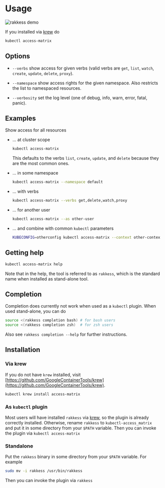 <!-- DO NOT MOVE THIS FILE, BECAUSE IT NEEDS A PERMANENT ADDRESS -->

# Usage
![rakkess demo](demo-small.png "rakkess demo")

If you installed via [krew](https://github.com/GoogleContainerTools/krew) do
```bash
kubectl access-matrix
```

## Options

- `--verbs` show access for given verbs (valid verbs are `get`, `list`, `watch`, `create`, `update`, `delete`, `proxy`).

- `--namespace` show access rights for the given namespace. Also restricts the list to namespaced resources.

- `--verbosity` set the log level (one of debug, info, warn, error, fatal, panic).

## Examples
Show access for all resources
- ... at cluster scope
  ```bash
  kubectl access-matrix
  ```
  This defaults to the verbs `list`, `create`, `update`, and `delete` because they are the most common ones.

- ... in some namespace
  ```bash
  kubectl access-matrix --namespace default
  ```

- ... with verbs
  ```bash
  kubectl access-matrix --verbs get,delete,watch,proxy
  ```

- ... for another user
  ```bash
  kubectl access-matrix --as other-user
  ```

- ... and combine with common `kubectl` parameters
  ```bash
  KUBECONFIG=otherconfig kubectl access-matrix --context other-context

## Getting help
```bash
kubectl access-matrix help
```
Note that in the help, the tool is referred to as `rakkess`, which is the standard name when installed as stand-alone tool.

## Completion
Completion does currently not work when used as a `kubectl` plugin. When used stand-alone, you can do
```bash
source <(rakkess completion bash) # for bash users
source <(rakkess completion zsh)  # for zsh users
```
Also see `rakkess completion --help` for further instructions.

## Installation

### Via krew
If you do not have `krew` installed, visit [https://github.com/GoogleContainerTools/krew](https://github.com/GoogleContainerTools/krew).
```bash
kubectl krew install access-matrix
```

### As `kubectl` plugin
Most users will have installed `rakkess` via [krew](https://github.com/GoogleContainerTools/krew),
so the plugin is already correctly installed.
Otherwise, rename `rakkess` to `kubectl-access_matrix` and put it in some directory from your `$PATH` variable.
Then you can invoke the plugin via `kubectl access-matrix`

### Standalone
Put the `rakkess` binary in some directory from your `$PATH` variable. For example
```bash
sudo mv -i rakkess /usr/bin/rakkess
```
Then you can invoke the plugin via `rakkess`
